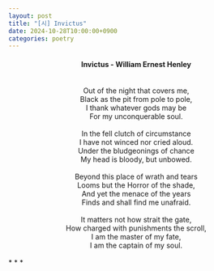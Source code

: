 ```yaml
---
layout: post
title: "[시] Invictus"
date: 2024-10-28T10:00:00+0900
categories: poetry
---
```


#### <center>Invictus - William Ernest Henley</center>
<br>
<center>
Out of the night that covers me,<br>
Black as the pit from pole to pole,<br>
I thank whatever gods may be<br>
For my unconquerable soul.<br>
<br>
In the fell clutch of circumstance<br>
I have not winced nor cried aloud.<br>
Under the bludgeonings of chance<br>
My head is bloody, but unbowed.<br>
<br>
Beyond this place of wrath and tears<br>
Looms but the Horror of the shade,<br>
And yet the menace of the years<br>
Finds and shall find me unafraid.<br>
<br>
It matters not how strait the gate,<br>
How charged with punishments the scroll,<br>
I am the master of my fate,<br>
I am the captain of my soul.
</center>
<br>
* * *